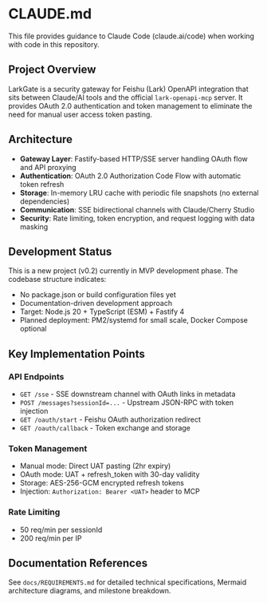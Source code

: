 # CLAUDE.md

This file provides guidance to Claude Code (claude.ai/code) when working with code in this repository.

## Project Overview

LarkGate is a security gateway for Feishu (Lark) OpenAPI integration that sits between Claude/AI tools and the official `lark-openapi-mcp` server. It provides OAuth 2.0 authentication and token management to eliminate the need for manual user access token pasting.

## Architecture

- **Gateway Layer**: Fastify-based HTTP/SSE server handling OAuth flow and API proxying
- **Authentication**: OAuth 2.0 Authorization Code Flow with automatic token refresh
- **Storage**: In-memory LRU cache with periodic file snapshots (no external dependencies)
- **Communication**: SSE bidirectional channels with Claude/Cherry Studio
- **Security**: Rate limiting, token encryption, and request logging with data masking

## Development Status

This is a new project (v0.2) currently in MVP development phase. The codebase structure indicates:
- No package.json or build configuration files yet
- Documentation-driven development approach
- Target: Node.js 20 + TypeScript (ESM) + Fastify 4
- Planned deployment: PM2/systemd for small scale, Docker Compose optional

## Key Implementation Points

### API Endpoints
- `GET /sse` - SSE downstream channel with OAuth links in metadata
- `POST /messages?sessionId=...` - Upstream JSON-RPC with token injection  
- `GET /oauth/start` - Feishu OAuth authorization redirect
- `GET /oauth/callback` - Token exchange and storage

### Token Management
- Manual mode: Direct UAT pasting (2hr expiry)
- OAuth mode: UAT + refresh_token with 30-day validity
- Storage: AES-256-GCM encrypted refresh tokens
- Injection: `Authorization: Bearer <UAT>` header to MCP

### Rate Limiting
- 50 req/min per sessionId
- 200 req/min per IP

## Documentation References

See `docs/REQUIREMENTS.md` for detailed technical specifications, Mermaid architecture diagrams, and milestone breakdown.